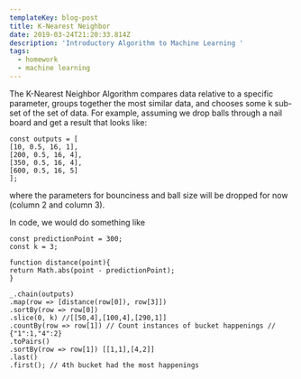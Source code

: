 ```yaml
---
templateKey: blog-post
title: K-Nearest Neighbor
date: 2019-03-24T21:20:33.814Z
description: 'Introductory Algorithm to Machine Learning '
tags:
  - homework
  - machine learning
---
```

The K-Nearest Neighbor Algorithm compares data relative to a specific parameter, groups together the most similar data, and chooses some k sub-set of the set of data. For example, assuming we drop balls through a nail board and get a result that looks like:
```
const outputs = [
[10, 0.5, 16, 1],
[200, 0.5, 16, 4],
[350, 0.5, 16, 4],
[600, 0.5, 16, 5]
];
```
where the parameters for bounciness and ball size will be dropped for now (column 2 and column 3).

In code, we would do something like
```
const predictionPoint = 300;
const k = 3;

function distance(point){
return Math.abs(point - predictionPoint);
}

_.chain(outputs)
.map(row => [distance(row[0]), row[3]])
.sortBy(row => row[0])
.slice(0, k) //[[50,4],[100,4],[290,1]]
.countBy(row => row[1]) // Count instances of bucket happenings // {"1":1,"4":2}
.toPairs()
.sortBy(row => row[1]) [[1,1],[4,2]]
.last()
.first(); // 4th bucket had the most happenings

```
